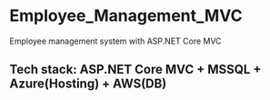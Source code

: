 # Employee_Management_MVC
Employee management system with ASP.NET Core MVC


## Tech stack: ASP.NET Core MVC + MSSQL + Azure(Hosting) + AWS(DB)
